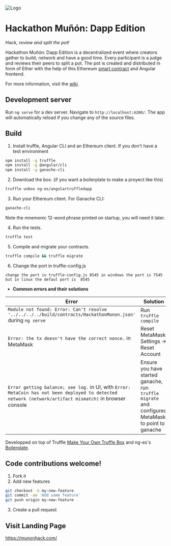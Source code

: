 

![Logo](https://hackathonmunon.web.app/assets/munon.png)

# Hackathon Muñón: Dapp Edition

_Hack, review and split the pot!_

Hackathon Muñón: Dapp Edition is a decentralized event where creators gather to build, network and have a good time. Every participant is a judge and reviews their peers to split a pot. The pot is created and distributed in form of Ether with the help of this Ethereum [smart contract](https://github.com/Turupawn/HackathonMunon/blob/master/contracts/HackathonMunon.sol) and Angular frontend.

For more information, visit the [wiki](https://github.com/Turupawn/HackathonMunon/wiki).

## Development server

Run `ng serve` for a dev server. Navigate to `http://localhost:4200/`. The app will automatically reload if you change any of the source files.

## Build

1. Install truffle, Angular CLI and an Ethereum client. If you don't have a test environment

```bash
npm install -g truffle
npm install -g @angular/cli
npm install -g ganache-cli
```

2. Download the box. (if you want a boilerplate to make a proyect like this)

```bash
truffle unbox ng-es/angulartruffledapp
```

3. Run your Ethereum client. For Ganache CLI:

```bash
ganache-cli
```

Note the mnemonic 12-word phrase printed on startup, you will need it later.

4. Run the tests.

```bash
truffle test
```

5. Compile and migrate your contracts.

```bash
truffle compile && truffle migrate
```

6. Change the port in truffle-config.js

```
change the port in truffle-config.js 8545 in windows the port is 7545 but in linux the defaul port is  8545
```

- **Common errors and their solutions**

| Error                                                                                                                                                    | Solution                                                                                           |
| -------------------------------------------------------------------------------------------------------------------------------------------------------- | -------------------------------------------------------------------------------------------------- |
| `Module not found: Error: Can't resolve '../../../../build/contracts/HackathonMunon.json'` during `ng serve`                                                    | Run `truffle compile`                                                                              |
| `Error: the tx doesn't have the correct nonce.` in MetaMask                                                                                              | Reset MetaMask: Settings -> Reset Account                                                          |
| `Error getting balance; see log.` in UI, with `Error: MetaCoin has not been deployed to detected network (network/artifact mismatch)` in browser console | Ensure you have started ganache, run `truffle migrate` and configured MetaMask to point to ganache | `Error: i cannot see my account or balance` Ensure you are logged in metamask and refresh | If you have a custom rcp in ganache you can change the dir in `src/app/contract/contract.service.ts line21 with your dir` | `Error: [ethjs-rpc] rpc error with payload` in Metamask | You may need upadate Ganache and restart metamask because some old vesions give 0 gas and the transaction is mark as underpriced |

Developped on top of Truffle [Make Your Own Truffle Box](https://truffleframework.com/docs/truffle/advanced/creating-a-truffle-box) and ng-es's [Boilerplate](https://github.com/ng-es/Angular-Truffle-Dapp/edit/master/README.md).

## Code contributions welcome!

1. Fork it
2. Add new features

```bash
git checkout -b my-new-feature
git commit -am 'Add some feature'
git push origin my-new-feature
```

3. Create a pull request


## Visit Landing Page
https://munonhack.com/
